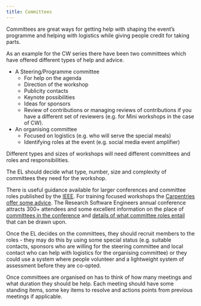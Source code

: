 ```yaml
---
title: Committees
---
```

Committees are great ways for getting help with shaping the event’s programme and helping with logistics while giving people credit for taking parts. 

As an example for the CW series there have been two committees which have offered different types of help and advice.

* A Steering/Programme committee
  * For help on the agenda
  * Direction of the workshop
  * Publicity contacts
  * Keynote possibilities
  * Ideas for sponsors
  * Review of contributions or managing reviews of contributions if you have a different set of reviewers (e.g. for Mini workshops in the case of CW).
* An organising committee
  * Focused on logistics (e.g. who will serve the special meals)
  * Identifying roles at the event (e.g. social media event amplifier)

Different types and sizes of workshops will need different committees and roles and responsibilities.

The EL should decide what type, number, size and complexity of committees they need for the workshop.

There is useful guidance available for larger conferences and committee roles published by the [IEEE](https://www.ieee.org/conferences/organizers/roles-responsibilities.html). For training focused workshops the [Carpentries offer some advice](https://docs.carpentries.org/topic_folders/hosts_instructors/index.html). The Research Software Engineers annual conference attracts 300+ attendees and some excellent information on the place of [committees in the conference](https://rse.ac.uk/conf2019/) and [details of what committee roles entail](https://rse.ac.uk/conf2019/get-involved/) that can be drawn upon.

Once the EL decides on the committees, they should recruit members to the roles - they may do this by using some special status (e.g. suitable contacts, sponsors who are willing for the steering committee and local contact who can help with logistics for the organising committee) or they could use a system where people volunteer and a lightweight system of assessment before they are co-opted.  

Once committees are organised on has to think of how many meetings and what duration they should be help. Each meeting should have some standing items, some key items to resolve and actions points from previous meetings if applicable. 

